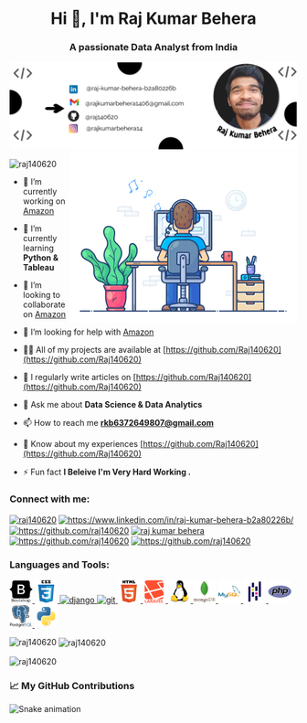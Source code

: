 <h1 align="center">Hi 👋, I'm Raj Kumar Behera</h1>
<h3 align="center">A passionate Data Analyst from India</h3>
<div align="center"> <img src="poster.jpg"></div>
<img align="right" alt="Coding" width="400" src="code.gif">
<p align="left"> <img src="https://komarev.com/ghpvc/?username=raj140620&label=Profile%20views&color=0e75b6&style=flat" alt="raj140620" /> </p>

- 🔭 I’m currently working on [Amazon](https://github.com/Raj140620)

- 🌱 I’m currently learning **Python & Tableau**

- 👯 I’m looking to collaborate on [Amazon](https://github.com/Raj140620)

- 🤝 I’m looking for help with [Amazon](https://github.com/Raj140620)

- 👨‍💻 All of my projects are available at [https://github.com/Raj140620](https://github.com/Raj140620)

- 📝 I regularly write articles on [https://github.com/Raj140620](https://github.com/Raj140620)

- 💬 Ask me about **Data Science & Data Analytics**

- 📫 How to reach me **rkb6372649807@gmail.com**

- 📄 Know about my experiences [https://github.com/Raj140620](https://github.com/Raj140620)

- ⚡ Fun fact **I Beleive I'm Very Hard Working .**

<h3 align="left">Connect with me:</h3>
<p align="left">
<a href="https://twitter.com/raj140620" target="blank"><img align="center" src="https://raw.githubusercontent.com/rahuldkjain/github-profile-readme-generator/master/src/images/icons/Social/twitter.svg" alt="raj140620" height="30" width="40" /></a>
<a href="https://linkedin.com/in/https://www.linkedin.com/in/raj-kumar-behera-b2a80226b/" target="blank"><img align="center" src="https://raw.githubusercontent.com/rahuldkjain/github-profile-readme-generator/master/src/images/icons/Social/linked-in-alt.svg" alt="https://www.linkedin.com/in/raj-kumar-behera-b2a80226b/" height="30" width="40" /></a>
<a href="https://kaggle.com/https://github.com/raj140620" target="blank"><img align="center" src="https://raw.githubusercontent.com/rahuldkjain/github-profile-readme-generator/master/src/images/icons/Social/kaggle.svg" alt="https://github.com/raj140620" height="30" width="40" /></a>
<a href="https://fb.com/raj kumar behera" target="blank"><img align="center" src="https://raw.githubusercontent.com/rahuldkjain/github-profile-readme-generator/master/src/images/icons/Social/facebook.svg" alt="raj kumar behera" height="30" width="40" /></a>
<a href="https://instagram.com/https://github.com/raj140620" target="blank"><img align="center" src="https://raw.githubusercontent.com/rahuldkjain/github-profile-readme-generator/master/src/images/icons/Social/instagram.svg" alt="https://github.com/raj140620" height="30" width="40" /></a>
<a href="https://www.youtube.com/c/https://github.com/raj140620" target="blank"><img align="center" src="https://raw.githubusercontent.com/rahuldkjain/github-profile-readme-generator/master/src/images/icons/Social/youtube.svg" alt="https://github.com/raj140620" height="30" width="40" /></a>
</p>

<h3 align="left">Languages and Tools:</h3>
<p align="left"> <a href="https://getbootstrap.com" target="_blank" rel="noreferrer"> <img src="https://raw.githubusercontent.com/devicons/devicon/master/icons/bootstrap/bootstrap-plain-wordmark.svg" alt="bootstrap" width="40" height="40"/> </a> <a href="https://www.w3schools.com/css/" target="_blank" rel="noreferrer"> <img src="https://raw.githubusercontent.com/devicons/devicon/master/icons/css3/css3-original-wordmark.svg" alt="css3" width="40" height="40"/> </a> <a href="https://www.djangoproject.com/" target="_blank" rel="noreferrer"> <img src="https://cdn.worldvectorlogo.com/logos/django.svg" alt="django" width="40" height="40"/> </a> <a href="https://git-scm.com/" target="_blank" rel="noreferrer"> <img src="https://www.vectorlogo.zone/logos/git-scm/git-scm-icon.svg" alt="git" width="40" height="40"/> </a> <a href="https://www.w3.org/html/" target="_blank" rel="noreferrer"> <img src="https://raw.githubusercontent.com/devicons/devicon/master/icons/html5/html5-original-wordmark.svg" alt="html5" width="40" height="40"/> </a> <a href="https://laravel.com/" target="_blank" rel="noreferrer"> <img src="https://raw.githubusercontent.com/devicons/devicon/master/icons/laravel/laravel-plain-wordmark.svg" alt="laravel" width="40" height="40"/> </a> <a href="https://www.linux.org/" target="_blank" rel="noreferrer"> <img src="https://raw.githubusercontent.com/devicons/devicon/master/icons/linux/linux-original.svg" alt="linux" width="40" height="40"/> </a> <a href="https://www.mongodb.com/" target="_blank" rel="noreferrer"> <img src="https://raw.githubusercontent.com/devicons/devicon/master/icons/mongodb/mongodb-original-wordmark.svg" alt="mongodb" width="40" height="40"/> </a> <a href="https://www.mysql.com/" target="_blank" rel="noreferrer"> <img src="https://raw.githubusercontent.com/devicons/devicon/master/icons/mysql/mysql-original-wordmark.svg" alt="mysql" width="40" height="40"/> </a> <a href="https://pandas.pydata.org/" target="_blank" rel="noreferrer"> <img src="https://raw.githubusercontent.com/devicons/devicon/2ae2a900d2f041da66e950e4d48052658d850630/icons/pandas/pandas-original.svg" alt="pandas" width="40" height="40"/> </a> <a href="https://www.php.net" target="_blank" rel="noreferrer"> <img src="https://raw.githubusercontent.com/devicons/devicon/master/icons/php/php-original.svg" alt="php" width="40" height="40"/> </a> <a href="https://www.postgresql.org" target="_blank" rel="noreferrer"> <img src="https://raw.githubusercontent.com/devicons/devicon/master/icons/postgresql/postgresql-original-wordmark.svg" alt="postgresql" width="40" height="40"/> </a> <a href="https://www.python.org" target="_blank" rel="noreferrer"> <img src="https://raw.githubusercontent.com/devicons/devicon/master/icons/python/python-original.svg" alt="python" width="40" height="40"/> </a> </p>

<p><img align="left" src="https://github-readme-stats.vercel.app/api/top-langs?username=raj140620&show_icons=true&locale=en&layout=compact" alt="raj140620" /></p>

<p>&nbsp;<img align="center" src="https://github-readme-stats.vercel.app/api?username=raj140620&show_icons=true&locale=en" alt="raj140620" /></p>

<p><img align="center" src="https://github-readme-streak-stats.herokuapp.com/?user=raj140620&" alt="raj140620" /></p>

### 📈 My GitHub Contributions
![Snake animation](https://github.com/Raj140620/jaiswaladi246/blob/output/github-contribution-grid-snake.svg)
